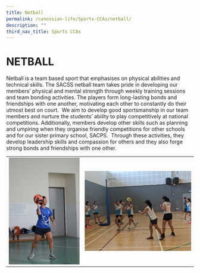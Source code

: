 ```yaml
---
title: Netball
permalink: /canossian-life/Sports-CCAs/netball/
description: ""
third_nav_title: Sports CCAs
---
```

# NETBALL
Netball is a team based sport that emphasises on physical abilities and technical skills. The SACSS netball team takes pride in developing our members’ physical and mental strength through weekly training sessions and team bonding activities. The players form long-lasting bonds and friendships with one another, motivating each other to constantly do their utmost best on court.  We aim to develop good sportsmanship in our team members and nurture the students’ ability to play competitively at national competitions. Additionally, members develop other skills such as planning and umpiring when they organise friendly competitions for other schools and for our sister primary school, SACPS.  Through these activities, they develop leadership skills and compassion for others and they also forge strong bonds and friendships with one other.

|   |   |
|---|---|
| ![](/images/Canossian%20Life/Sports%20CCAs/NETBALL/IMG_0067-scaled-e1630483653141-1024x1536.jpg)  | ![](/images/Canossian%20Life/Sports%20CCAs/NETBALL/IMG_20200115_122637-1024x768.jpg)  |